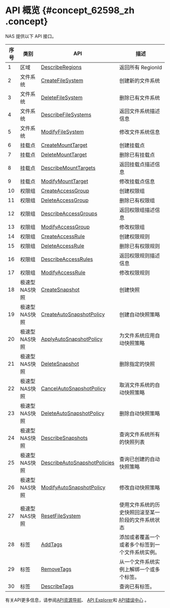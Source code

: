 # API 概览 {#concept_62598_zh .concept}

NAS 提供以下 API 接口。


|序号|类别|API|描述|
|--|--|---|--|
|1|区域|[DescribeRegions](intl.zh-CN/API参考/区域/DescribeRegions.md#)|返回所有 RegionId|
|2|文件系统|[CreateFileSystem](intl.zh-CN/API参考/文件系统/CreateFileSystem.md#)|创建新的文件系统|
|3|文件系统|[DeleteFileSystem](intl.zh-CN/API参考/文件系统/DeleteFileSystem.md#)|删除已有文件系统|
|4|文件系统|[DescribeFileSystems](intl.zh-CN/API参考/文件系统/DescribeFileSystems.md#)|返回文件系统描述信息|
|5|文件系统|[ModifyFileSystem](intl.zh-CN/API参考/文件系统/ModifyFileSystem.md#)|修改文件系统信息|
|6|挂载点|[CreateMountTarget](intl.zh-CN/API参考/挂载点/CreateMountTarget.md#)|创建挂载点|
|7|挂载点|[DeleteMountTarget](intl.zh-CN/API参考/挂载点/DeleteMountTarget.md#)|删除已有挂载点|
|8|挂载点|[DescribeMountTargets](intl.zh-CN/API参考/挂载点/DescribeMountTargets.md#)|返回挂载点描述信息|
|9|挂载点|[ModifyMountTarget](intl.zh-CN/API参考/挂载点/ModifyMountTarget.md#)|修改挂载点信息|
|10|权限组|[CreateAccessGroup](intl.zh-CN/API参考/权限组/CreateAccessGroup.md#)|创建权限组|
|11|权限组|[DeleteAccessGroup](intl.zh-CN/API参考/权限组/DeleteAccessGroup.md#)|删除已有权限组|
|12|权限组|[DescribeAccessGroups](intl.zh-CN/API参考/权限组/DescribeAccessGroups.md#)|返回权限组描述信息|
|13|权限组|[ModifyAccessGroup](intl.zh-CN/API参考/权限组/ModifyAccessGroup.md#)|修改权限组|
|14|权限组|[CreateAccessRule](intl.zh-CN/API参考/权限组/CreateAccessRule.md#)|创建权限规则|
|15|权限组|[DeleteAccessRule](intl.zh-CN/API参考/权限组/DeleteAccessRule.md#)|删除已有权限规则|
|16|权限组|[DescribeAccessRules](intl.zh-CN/API参考/权限组/DescribeAccessRules.md#)|返回权限规则描述信息|
|17|权限组|[ModifyAccessRule](intl.zh-CN/API参考/权限组/ModifyAccessRule.md#)|修改权限规则|
|18|极速型NAS快照|[CreateSnapshot](intl.zh-CN/API参考/极速型NAS快照/CreateSnapshot.md#)|创建快照|
|19|极速型NAS快照|[CreateAutoSnapshotPolicy](intl.zh-CN/API参考/极速型NAS快照/CreateAutoSnapshotPolicy.md#)|创建自动快照策略|
|20|极速型NAS快照|[ApplyAutoSnapshotPolicy](intl.zh-CN/API参考/极速型NAS快照/ApplyAutoSnapshotPolicy.md#)|为文件系统应用自动快照策略|
|21|极速型NAS快照|[DeleteSnapshot](intl.zh-CN/API参考/极速型NAS快照/DeleteSnapshot.md#)|删除指定的快照|
|22|极速型NAS快照|[CancelAutoSnapshotPolicy](intl.zh-CN/API参考/极速型NAS快照/CancelAutoSnapshotPolicy.md#)|取消文件系统的自动快照策略|
|23|极速型NAS快照|[DeleteAutoSnapshotPolicy](intl.zh-CN/API参考/极速型NAS快照/DeleteAutoSnapshotPolicy.md#)|删除自动快照策略|
|24|极速型NAS快照|[DescribeSnapshots](intl.zh-CN/API参考/极速型NAS快照/DescribeSnapshots.md#)|查询文件系统所有的快照列表|
|25|极速型NAS快照|[DescribeAutoSnapshotPolicies](intl.zh-CN/API参考/极速型NAS快照/DescribeAutoSnapshotPolicies.md#)|查询已创建的自动快照策略|
|26|极速型NAS快照|[ModifyAutoSnapshotPolicy](intl.zh-CN/API参考/极速型NAS快照/ModifyAutoSnapshotPolicy.md#)|修改自动快照策略|
|27|极速型NAS快照|[ResetFileSystem](intl.zh-CN/API参考/极速型NAS快照/ResetFileSystem.md#)|使用文件系统的历史快照回滚至某一阶段的文件系统状态|
|28|标签|[AddTags](intl.zh-CN/API参考/标签/AddTags.md#)|添加或者覆盖一个或者多个标签到一个文件系统实例。|
|29|标签|[RemoveTags](intl.zh-CN/API参考/标签/RemoveTags.md#)|从一个文件系统实例上解绑一个或多个标签。|
|30|标签|[DescribeTags](intl.zh-CN/API参考/标签/DescribeTags.md#)|查询已有标签。|

有关API更多信息，请参阅[API资源导航](https://developer.aliyun.com)、 [API Explorer](https://api.aliyun.com)和 [API错误中心](https://error-center.aliyun.com) 。

